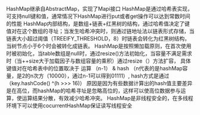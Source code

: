 HashMap继承自AbstractMap，实现了Mapi接口
HashMap是通过哈希表实现，可支持null键和值，通常情况下HashMap进行put或者get操作可以达到常数时间的性能
HashMap内部结构，是数组+链表+红黑树的结构，通过哈希值决定了键值对在这个数组的寻址；当发生哈希冲突时，则通过链地址法以链表形式存储，当链表大小超过阈值（TREEIFY_THRESHOLD，8）时链表会转化为红黑树结构，当树节点小于6个时会被转化成链表。
HashMap是按照懒加载原则，在首次使用时被初始化，当table数组是null时，通过resize()方法初始化，当容量不满足需求时（当++size大于加载因子与数组容量的乘积）通过resize（）方法扩容，
具体键值对在哈希表中的位置取决于 运算 （n-1） & hash （n代表的是hashMap容量，是2的n次方（10000），通过n-1可以得到01111）, hash方式是通过（key.hashCode() ^(h >>> 16)） 原因是因为有些数据计算出的hash值主要差异是在高位，而hashMap的哈希寻址是忽略高位的，这样可以使高位数据参与运算，使运算结果分散，有效减少哈希冲突。
HashMap是非线程安全的，在多线程环境下可以使用cocurrentHashMap保证读写线程安全


